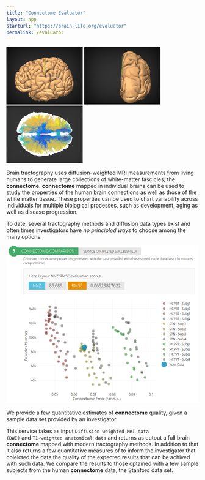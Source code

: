 ```yaml
---
title: "Connectome Evaluator"
layout: app
starturl: "https://brain-life.org/evaluator"
permalink: /evaluator
---
```


<img src="images/brainmodel_a.png" width="200px;">
<img src="images/brainmodel_b.png" width="200px;">
<img src="images/tracts.png" width="200px">

Brain tractography uses diffusion-weighted MRI measurements from living humans to generate large collections of white-matter fascicles; the <strong>connectome</strong>. <strong>connectome</strong> mapped in individual brains can be used to study the properties of the human brain connections as well as those of the white matter tissue. These properties can be used to chart variability across individuals for multiple biological processes, such as development, aging as well as disease progression.

To date, several tractography methods and diffusion data types exist and often times investigators have <em>no principled ways</em> to choose among the many options.

<img src="images/comparison.png">

We provide a few quantitative estimates of <strong>connectome</strong> quality, given a sample data set provided by an investigator.

This service takes as input <code>Diffusion-weighted MRI data (DWI)</code> and <code>T1-weighted anatomical data</code> and returns as output a full brain <strong>connectome</strong> mapped with modern tractography methods. In addition to that it also returns a few quantitative measures of to inform the investigator that colelcted the data the quality of the expected results that can be achived with such data. We compare the results to those optained with a few sample subjects from the human <strong>connectome</strong> data, the Stanford data set.
